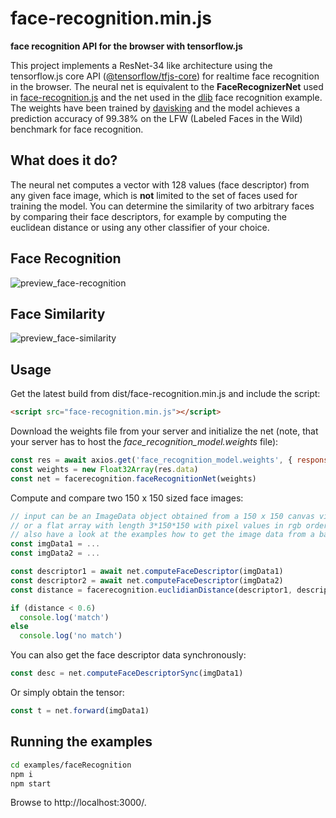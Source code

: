 # face-recognition.min.js

**face recognition API for the browser with tensorflow.js**

This project implements a ResNet-34 like architecture using the tensorflow.js core API ([@tensorflow/tfjs-core](https://github.com/tensorflow/tfjs-core)) for realtime face recognition in the browser. The neural net is equivalent to the **FaceRecognizerNet** used in [face-recognition.js](https://github.com/justadudewhohacks/face-recognition.js) and the net used in the [dlib](https://github.com/davisking/dlib/blob/master/examples/dnn_face_recognition_ex.cpp) face recognition example. The weights have been trained by [davisking](https://github.com/davisking) and the model achieves a prediction accuracy of 99.38% on the LFW (Labeled Faces in the Wild) benchmark for face recognition.

## What does it do?

The neural net computes a vector with 128 values (face descriptor) from any given face image, which is **not** limited to the set of faces used for training the model. You can determine the similarity of two arbitrary faces by comparing their face descriptors, for example by computing the euclidean distance or using any other classifier of your choice.

## Face Recognition

![preview_face-recognition](https://user-images.githubusercontent.com/31125521/40313021-c3afdfec-5d14-11e8-86df-cf89a00668e2.gif)

## Face Similarity

![preview_face-similarity](https://user-images.githubusercontent.com/31125521/40316573-0a1190c0-5d1f-11e8-8797-f6deaa344523.gif)

## Usage

Get the latest build from dist/face-recognition.min.js and include the script:

``` html
<script src="face-recognition.min.js"></script>
```

Download the weights file from your server and initialize the net (note, that your server has to host the *face_recognition_model.weights* file):

``` javascript
const res = await axios.get('face_recognition_model.weights', { responseType: 'arraybuffer' })
const weights = new Float32Array(res.data)
const net = facerecognition.faceRecognitionNet(weights)
```

Compute and compare two 150 x 150 sized face images:

``` javascript
// input can be an ImageData object obtained from a 150 x 150 canvas via ctx.getImageData(0, 0, 150, 150)
// or a flat array with length 3*150*150 with pixel values in rgb order
// also have a look at the examples how to get the image data from a base64 string, from an <img>, from a <canvas> ...
const imgData1 = ...
const imgData2 = ...

const descriptor1 = await net.computeFaceDescriptor(imgData1)
const descriptor2 = await net.computeFaceDescriptor(imgData2)
const distance = facerecognition.euclidianDistance(descriptor1, descriptor2)

if (distance < 0.6)
  console.log('match')
else
  console.log('no match')
```

You can also get the face descriptor data synchronously:

``` javascript
const desc = net.computeFaceDescriptorSync(imgData1)
```

Or simply obtain the tensor:

``` javascript
const t = net.forward(imgData1)
```

## Running the examples

``` bash
cd examples/faceRecognition
npm i
npm start
```

Browse to http://localhost:3000/.
